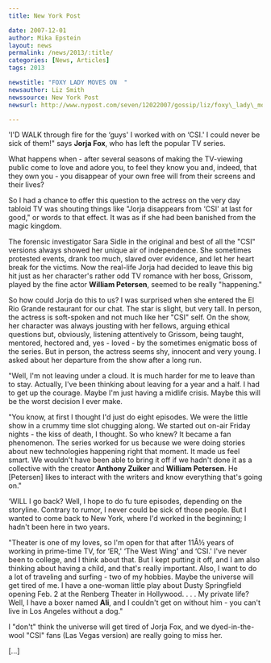 ```yaml
---
title: New York Post

date: 2007-12-01
author: Mika Epstein
layout: news
permalink: /news/2013/:title/
categories: [News, Articles]
tags: 2013

newstitle: "FOXY LADY MOVES ON  "
newsauthor: Liz Smith  
newssource: New York Post  
newsurl: http://www.nypost.com/seven/12022007/gossip/liz/foxy\_lady\_moves\_on\_670812.htm?page=0  

---
```


'I'D WALK through fire for the &#8216;guys' I worked with on &#8216;CSI.' I could never be sick of them!" says **Jorja Fox**, who has left the popular TV series.

What happens when - after several seasons of making the TV-viewing public come to love and adore you, to feel they know you and, indeed, that they own you - you disappear of your own free will from their screens and their lives?

So I had a chance to offer this question to the actress on the very day tabloid TV was shouting things like "Jorja disappears from &#8216;CSI' at last for good," or words to that effect. It was as if she had been banished from the magic kingdom.

The forensic investigator Sara Sidle in the original and best of all the "CSI" versions always showed her unique air of independence. She sometimes protested events, drank too much, slaved over evidence, and let her heart break for the victims. Now the real-life Jorja had decided to leave this big hit just as her character's rather odd TV romance with her boss, Grissom, played by the fine actor **William Petersen**, seemed to be really "happening."

So how could Jorja do this to us? I was surprised when she entered the El Rio Grande restaurant for our chat. The star is slight, but very tall. In person, the actress is soft-spoken and not much like her "CSI" self. On the show, her character was always jousting with her fellows, arguing ethical questions but, obviously, listening attentively to Grissom, being taught, mentored, hectored and, yes - loved - by the sometimes enigmatic boss of the series. But in person, the actress seems shy, innocent and very young. I asked about her departure from the show after a long run.

"Well, I'm not leaving under a cloud. It is much harder for me to leave than to stay. Actually, I've been thinking about leaving for a year and a half. I had to get up the courage. Maybe I'm just having a midlife crisis. Maybe this will be the worst decision I ever make.

"You know, at first I thought I'd just do eight episodes. We were the little show in a crummy time slot chugging along. We started out on-air Friday nights - the kiss of death, I thought. So who knew? It became a fan phenomenon. The series worked for us because we were doing stories about new technologies happening right that moment. It made us feel smart. We wouldn't have been able to bring it off if we hadn't done it as a collective with the creator **Anthony Zuiker** and **William Petersen**. He [Petersen] likes to interact with the writers and know everything that's going on."

&#8216;WILL I go back? Well, I hope to do fu ture episodes, depending on the storyline. Contrary to rumor, I never could be sick of those people. But I wanted to come back to New York, where I'd worked in the beginning; I hadn't been here in two years.

"Theater is one of my loves, so I'm open for that after 11Â½ years of working in prime-time TV, for &#8216;ER,' &#8216;The West Wing' and &#8216;CSI.' I've never been to college, and I think about that. But I kept putting it off, and I am also thinking about having a child, and that's really important. Also, I want to do a lot of traveling and surfing - two of my hobbies. Maybe the universe will get tired of me. I have a one-woman little play about Dusty Springfield opening Feb. 2 at the Renberg Theater in Hollywood. . . . My private life? Well, I have a boxer named **Ali**, and I couldn't get on without him - you can't live in Los Angeles without a dog."

I "don't" think the universe will get tired of Jorja Fox, and we dyed-in-the-wool "CSI" fans (Las Vegas version) are really going to miss her.

[...]

